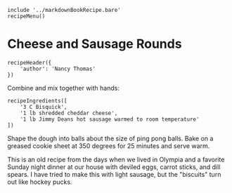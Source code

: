 ~~~ markdown-script
include '../markdownBookRecipe.bare'
recipeMenu()
~~~

# Cheese and Sausage Rounds

~~~ markdown-script
recipeHeader({
    'author': 'Nancy Thomas'
})
~~~

Combine and mix together with hands:

~~~ markdown-script
recipeIngredients([
    '3 C Bisquick',
    '1 lb shredded cheddar cheese',
    '1 lb Jimmy Deans hot sausage warmed to room temperature'
])
~~~

Shape the dough into balls about the size of ping pong balls. Bake on a greased cookie sheet at 350
degrees for 25 minutes and serve warm.

This is an old recipe from the days when we lived in Olympia and a favorite Sunday night dinner at
our house with deviled eggs, carrot sticks, and dill spears. I have tried to make this with light
sausage, but the "biscuits" turn out like hockey pucks.
